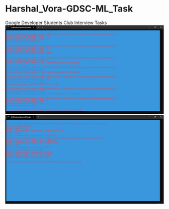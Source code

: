 # Harshal_Vora-GDSC-ML_Task
 Google Developer Students Club Interview Tasks
 ![Password_generator.py](image.png)
 ![calculator.py](image-1.png)
 
